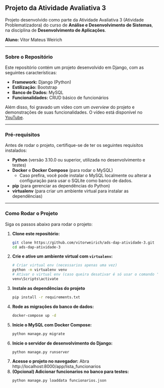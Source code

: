 ## Projeto da Atividade Avaliativa 3

Projeto desenvolvido como parte da Atividade Avaliativa 3 (Atividade Problematizadora) do curso de **Análise e Desenvolvimento de Sistemas**, na disciplina de **Desenvolvimento de Aplicações**.

**Aluno:** Vitor Mateus Weirich

---

### Sobre o Repositório

Este repositório contém um projeto desenvolvido em Django, com as seguintes características:

- **Framework:** Django (Python)
- **Estilização:** Bootstrap
- **Banco de Dados:** MySQL
- **Funcionalidades:** CRUD básico de funcionários

Além disso, foi gravado um vídeo com um _overview_ do projeto e demonstrações de suas funcionalidades. O vídeo está disponível no [YouTube](https://youtube.com/TODO).

---

### Pré-requisitos

Antes de rodar o projeto, certifique-se de ter os seguintes requisitos instalados:

- **Python** (versão 3.10.0 ou superior, utilizada no desenvolvimento e testes)
- **Docker** e **Docker Compose** (para rodar o MySQL)
  - Caso prefira, você pode instalar o MySQL localmente ou alterar a configuração para usar o SQLite como banco de dados.
- **pip** (para gerenciar as dependências do Python)
- **virtualenv** (para criar um ambiente virtual para instalar as dependências)

---

### Como Rodar o Projeto

Siga os passos abaixo para rodar o projeto:

1. **Clone este repositório:**
   ```bash
   git clone https://github.com/vitorweirich/ads-dap-atividade-3.git
   cd ads-dap-atividade-3
   ```
2. **Crie e ative um ambiente virtual com `virtualenv`:**
   ```bash
   # Criar virtual env (necessarios apenas uma vez)
   python -m virtualenv venv
   # Ativar o virtual env (caso queira desativar é só usar o comando 'dactivate' no terminal enquanto estiver com o virtual env ativo)
   venv\Scripts\activate
   ```
3. **Instale as dependências do projeto**
   ```bash
   pip install -r requirements.txt
   ```
4. **Rode as migrações do banco de dados:**
   ```bash
   docker-compose up -d
   ```
5. **Inicie o MySQL com Docker Compose:**
   ```bash
   python manage.py migrate
   ```
6. **Inicie o servidor de desenvolvimento do Django:**
   ```bash
   python manage.py runserver
   ```
7. **Acesse o projeto no navegador:** Abra http://localhost:8000/app/lista_funcionarios
8. **(Opcional) Adicionar funcionarios no banco para testes:**
   ```bash
   python manage.py loaddata funcionarios.json
   ```
